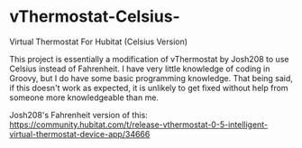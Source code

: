 # vThermostat-Celsius-
Virtual Thermostat For Hubitat (Celsius Version)

This project is essentially a modification of vThermostat by Josh208 to use Celsius instead of Fahrenheit.  I have very little knowledge of coding in Groovy, but I do have some basic programming knowledge.  That being said, if this doesn't work as expected, it is unlikely to get fixed without help from someone more knowledgeable than me.

Josh208's Fahrenheit version of this: https://community.hubitat.com/t/release-vthermostat-0-5-intelligent-virtual-thermostat-device-app/34666
